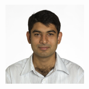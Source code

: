 <!-- Profile Photo -->
<div align="center">
  <img src="/assets/images/bilalarain.jpg" alt="Bilal Arain, PhD - Robotics Researcher" title="Bilal Arain, PhD - Robotics Researcher" style="width:250px">
  <br/>
  <!--
  <a href="mailto:arain.bilal@gmail.com" style="text-decoration:none;"> <i class="fas fa-envelope" style="font-size:1.5em;color:black;"></i> </a>&nbsp;
  -->
  <a href="https://www.scopus.com/authid/detail.uri?authorId=55838165800" style="text-decoration:none;"> <i class="ai ai-scopus big-icon" style="font-size:1.5em;color:black;"></i> </a>&nbsp;
  <a href="https://www.researchgate.net/profile/B-Arain" style="text-decoration:none;"><i class="ai ai-researchgate-square big-icon" style="font-size:1.5em;color:black;"></i></a>&nbsp;
  <a href="https://orcid.org/0000-0002-2198-2870" style="text-decoration:none;"><i class="ai ai-orcid big-icon" style="font-size:1.5em;color:black;"></i></a>&nbsp;
  <a href="https://scholar.google.com/citations?user=6EfNmo8AAAAJ&hl=en" style="text-decoration:none;"><i class="ai ai-google-scholar-square big-icon" style="font-size:1.5em;color:black;"></i></a>&nbsp;
  <a href="https://github.com/arainbilal" style="text-decoration:none;"><i class="fab fa-github" style="font-size:1.5em;color:black;"></i></a>&nbsp;
  <a href="https://www.linkedin.com/in/bilalarain2015" style="text-decoration:none;"><i class="fab fa-linkedin" style="font-size:1.5em;color:black;"></i></a> &nbsp;
  <!--
  <a href="{{ site.url }}/assets/BilalArain_CV.pdf" style="text-decoration:none"><i class="ai ai-cv-square big-icon" style="font-size:1.5em;color:black;"></i></a>
  -->
</div> 


